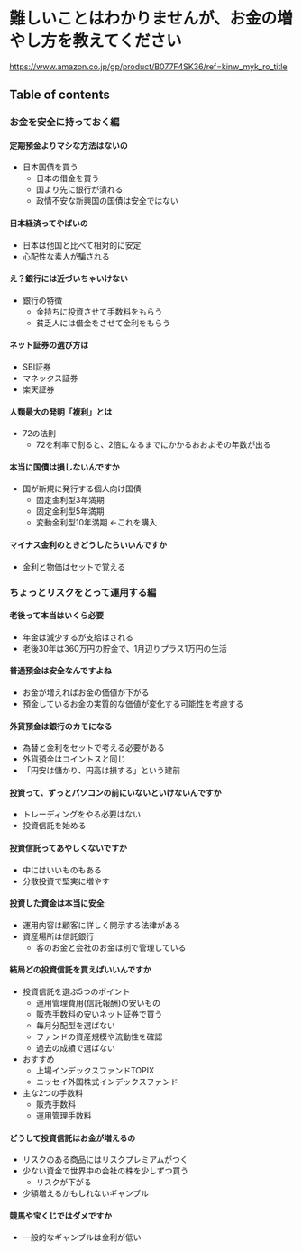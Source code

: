 # 難しいことはわかりませんが、お金の増やし方を教えてください

<https://www.amazon.co.jp/gp/product/B077F4SK36/ref=kinw_myk_ro_title>

## Table of contents

### お金を安全に持っておく編

#### 定期預金よりマシな方法はないの

- 日本国債を買う
  - 日本の借金を買う
  - 国より先に銀行が潰れる
  - 政情不安な新興国の国債は安全ではない

#### 日本経済ってやばいの

- 日本は他国と比べて相対的に安定
- 心配性な素人が騙される

#### え？銀行には近づいちゃいけない

- 銀行の特徴
  - 金持ちに投資させて手数料をもらう
  - 貧乏人には借金をさせて金利をもらう

#### ネット証券の選び方は

- SBI証券
- マネックス証券
- 楽天証券

#### 人類最大の発明「複利」とは

- 72の法則
  - 72を利率で割ると、2倍になるまでにかかるおおよその年数が出る

#### 本当に国債は損しないんですか

- 国が新規に発行する個人向け国債
  - 固定金利型3年満期
  - 固定金利型5年満期
  - 変動金利型10年満期 <-これを購入

#### マイナス金利のときどうしたらいいんですか

- 金利と物価はセットで覚える

### ちょっとリスクをとって運用する編

#### 老後って本当はいくら必要

- 年金は減少するが支給はされる
- 老後30年は360万円の貯金で、1月辺りプラス1万円の生活

#### 普通預金は安全なんですよね

- お金が増えればお金の価値が下がる
- 預金しているお金の実質的な価値が変化する可能性を考慮する

#### 外貨預金は銀行のカモになる

- 為替と金利をセットで考える必要がある
- 外貨預金はコイントスと同じ
- 「円安は儲かり、円高は損する」という建前

#### 投資って、ずっとパソコンの前にいないといけないんですか

- トレーディングをやる必要はない
- 投資信託を始める

#### 投資信託ってあやしくないですか

- 中にはいいものもある
- 分散投資で堅実に増やす

#### 投資した資金は本当に安全

- 運用内容は顧客に詳しく開示する法律がある
- 資産場所は信託銀行
  - 客のお金と会社のお金は別で管理している

#### 結局どの投資信託を買えばいいんですか

- 投資信託を選ぶ5つのポイント
  - 運用管理費用(信託報酬)の安いもの
  - 販売手数料の安いネット証券で買う
  - 毎月分配型を選ばない
  - ファンドの資産規模や流動性を確認
  - 過去の成績で選ばない
- おすすめ
  - 上場インデックスファンドTOPIX
  - ニッセイ外国株式インデックスファンド
- 主な2つの手数料
  - 販売手数料
  - 運用管理手数料

#### どうして投資信託はお金が増えるの

- リスクのある商品にはリスクプレミアムがつく
- 少ない資金で世界中の会社の株を少しずつ買う
  - リスクが下がる
- 少額増えるかもしれないギャンブル

#### 競馬や宝くじではダメですか

- 一般的なギャンブルは金利が低い
